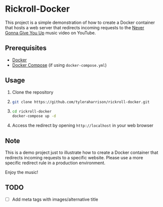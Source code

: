 # Rickroll-Docker

This project is a simple demonstration of how to create a Docker container that hosts a web server that redirects incoming requests to the [Never Gonna Give You Up](https://www.youtube.com/watch?v=dQw4w9WgXcQ) music video on YouTube.

## Prerequisites

- [Docker](https://www.docker.com/)
- [Docker Compose](https://docs.docker.com/compose/) (if using `docker-compose.yml`)

## Usage

1. Clone the repository

2. ```bash
   git clone https://github.com/tyleraharrison/rickroll-docker.git
   ```

3. ```bash
   cd rickroll-docker
   docker-compose up -d
   ```

4. Access the redirect by opening `http://localhost` in your web browser

## Note

This is a demo project just to illustrate how to create a Docker container that redirects incoming requests to a specific website. Please use a more specific redirect rule in a production environment.

Enjoy the music!

## TODO

- [ ] Add meta tags with images/alternative title
